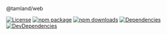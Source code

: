 
@tamland/web

[![License](https://img.shields.io/npm/l/@tamland/web.svg)](https://github.com/feight/tamland/blob/master/LICENSE)
[![npm package](https://img.shields.io/npm/v/@tamland/web/latest.svg)](https://www.npmjs.com/package/@tamland/web)
[![npm downloads](https://img.shields.io/npm/dm/@tamland/web.svg)](https://www.npmjs.com/package/@tamland/web)
[![Dependencies](https://img.shields.io/david/feight/tamland.svg?path=packages%2Fcore)](https://david-dm.org/feight/tamland?path=packages/core)
[![DevDependencies](https://img.shields.io/david/feight/tamland.svg?path=packages%2Fcore)](https://david-dm.org/feight/tamland?type=dev&path=packages/core)